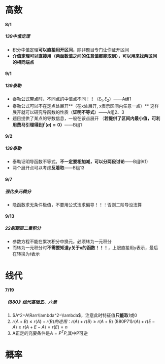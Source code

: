 # 高数

#### 8/1

##### 139中值定理

+ 积分中值定理**可以直接用开区间**，除非题目专门让你证开区间
+ **介值定理可以直接用（两函数值之间的任意值都能取到），可以用来找两区间的相同端点**



#### 9/1

##### 139泰勒

+ 泰勒公式带点时，不同点的中值点不同！！（$\xi_1,\xi_2$）——A组1
+ 泰勒公式可以不在定点处展开**（在x处展开, x表示区间内任意一点）**
  这样展开就可以研究导函数的性质（**证明不等式**）——A组2、3
+ 题目提供了某点的导数信息，一般在该点展开
  （**若提供了区间内最小值，可利用费马引理得到$f^{'}(a)=0$）**——B组1



#### 9/2

##### 139泰勒

+ 泰勒证明导函数不等式，**不一定要相加减，可以分两段讨论**——B组9(1)
+ 两个展开点可以考虑**反着取**——B组13



#### 9/7

##### 强化多元微分

+ 隐函数求无条件极值，不要用公式法求偏导！！！否则二阶导没法算

#### 9/13

##### 22刷题班二重积分

+ 参数方程不能在累次积分中换元，必须转为一元积分
+ 而转为一元积分时**不需要知道y关于x的函数！！！**，上限直接用y表示，最后在转换为t表示

# 线代

#### 7/19

##### 《880》线代基础五、六章

1. $A^2=A\Rarr\lambda^2=\lambda$，注意此时特征值**只能取**1或0
2. $r(A+B)\le r(A)+r(B)的逆用：r(A)+r(B)\ge r(A+B)$
   (880P71)$r(A)+r(E-A)\ge r(A+E-A) = r(E)=n$
3. A正定的充要条件是$A=P^TP$,其中P可逆









# 概率

